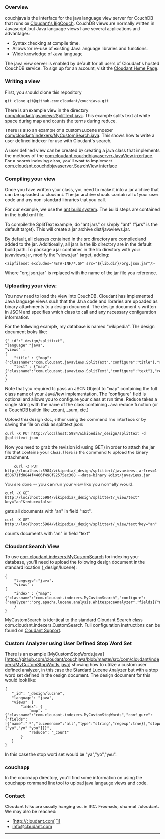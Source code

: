 ### Overview

couchjava is the interface for the java language view server for CouchDB that runs on [Cloudant's BigCouch][1].  CouchDB views are normally written in Javascript, but Java language views have several applications and advantages:

 * Syntax checking at compile time.
 * Allows for re-use of existing Java language libraries and functions.
 * Wide knowledge of Java language

The java view server is enabled by default for all users of Cloudant's hosted CouchDB service.  To sign up for an account, visit the [Cloudant Home Page][1].

### Writing a view

First, you should clone this repository:

	git clone git@github.com:cloudant/couchjava.git

There is an example view in the directory [com/cloudant/javaviews/SplitText.java][3].  This example splits text at white space during map and counts the terms during reduce.   

There is also an example of a custom Lucene indexer [com/cloudant/indexers/MyCustomSearch.java][6].  This shows how to write a user defined indexer for use with Cloudant's search.

A user defined view can be created by creating a java class that implements the methods of the [com.cloudant.couchdbjavaserver.JavaView interface][2].  For a search indexing class, you'll want to implement [com.cloudant.couchdbjavaserver.SearchView interface][7]

### Compiling your view

Once you have written your class, you need to make it into a jar archive that can be uploaded to cloudant.  The jar archive should contain all of your user code and any non-standard libraries that you call.  

For our example, we use the [ant build system][4].  The build steps are contained in the build.xml file.

To compile the SplitText example, do "ant jars" or simply "ant" ("jars" is the default target).  This will create a jar archive dist/javaviews.jar.

By default, all classes contained in the src directory are compiled and added to the jar.  Additionally, all jars in the lib directory are in the default build path.  To package a jar contained in the lib directory with your javaviews.jar, modify the "views.jar" target, adding:

	<zipfileset excludes="META-INF/*.SF" src="${lib.dir}/org.json.jar"/>

Where "org.json.jar" is replaced with the name of the jar file you reference.

### Uploading your view:

You now need to load the view into CouchDB.  Cloudant has implemented Java language views such that the Java code and libraries are uploaded as binary attachments to a design document.  The design document is written in JSON and specifies which class to call and any necessary configuration information.   


For the following example, my database is named "wikipedia".  The design document looks like:


    {"_id":"_design/splittext",
    "language":"java",
    "views" :
	{
		"title" : {"map":{"classname":"com.cloudant.javaviews.SplitText","configure":"title"},"reduce":"com.cloudant.javaviews.SplitText"},
		"text" : {"map":{"classname":"com.cloudant.javaviews.SplitText","configure":"text"},"reduce":"com.cloudant.javaviews.SplitText"}
	}
    }

Note that you required to pass an JSON Object to "map" containing the full class name of your JavaView implementation.  The "configure" field is optional and allows you to configure your class at run time.  Reduce takes a single string with the name of the class containing Java reduce function (or a CouchDB builtin like _count, _sum, etc.)

Upload this design doc, either using the command line interface or by saving the file on disk as splittext.json:

	curl -X PUT http://localhost:5984/wikipedia/_design/splittext -d @splittext.json

Now you need to grab the revision id (using GET) in order to attach the jar file that contains your class.  Here is the command to upload the binary attachment.

    	curl -X PUT http://localhost:5984/wikipedia/_design/splittext/javaviews.jar?rev=1-d58671fd0844f4466f498f22575ec308 --data-binary @dist/javaviews.jar

You are done -- you can run your view like you normally would:

	curl -X GET http://localhost:5984/wikipedia/_design/splittext/_view/text?key="an"&reduce=false

gets all documents with "an" in field "text".

	curl -X GET http://localhost:5984/wikipedia/_design/splittext/_view/text?key="an"

counts documents with "an" in field "text"

### Cloudant Search View

To use [com.cloudant.indexers.MyCustomSearch][6] for indexing your database, you'll need to upload the following design document in the standard location (_design/lucene):

    {
        "language":"java",
        "views" : 
	{
	    "index" : {"map":{"classname":"com.cloudant.indexers.MyCustomSearch","configure":{"analyzer":"org.apache.lucene.analysis.WhitespaceAnalyzer","fields[{"name":".*","lucenename":"all","type":"string","regexp":true}]}},"reduce":"_count"}
	    }    
    }

MyCustomSearch is identical to the standard Cloudant Search class com.cloudant.indexers.CustomSearch.  Full configuration instructions can be found on [Cloudant Support][8].

### Custom Analyzer using User Defined Stop Word Set

There is an example [MyCustomStopWords.java][https://github.com/cloudant/couchjava/blob/master/src/com/cloudant/indexers/MyCustomStopWords.java] showing how to utilize a custom user defined analyzer, in this case the Standard Lucene Analyzer but with a stop word set defined in the design document. The design document for this would look like:

    {
       "_id": "_design/lucene",
       "language": "java",
       "views": {
           "index": {
               "map": "{"classname":"com.cloudant.indexers.MyCustomStopWords","configure":{"fields":[{"name":".*","lucenename":"all","type":"string","regexp":true}],"stopwords":["ya","yo","you"]}}",
               "reduce": "_count"
           }
       }
    }

In this case the stop word set would be "ya","yo","you".

### couchapp

In the couchapp directory, you'll find some information on using the couchapp command line tool to upload java langauge views and code.

### Contact

Cloudant folks are usually hanging out in IRC.  Freenode, channel #cloudant.  We may also be reached:

 * [http://cloudant.com][1]
 * [info@cloudant.com][5]

----

[1]: http://www.cloudant.com
[2]: https://cloudant.com/doc/javaviews/com/cloudant/couchdbjavaserver/JavaView.html
[3]: https://cloudant.com/doc/javaviews/com/cloudant/javaviews/SplitText.html
[4]: http://ant.apache.org/
[5]: mailto:info@cloudant.com
[6]: https://cloudant.com/doc/javaviews/com/cloudant/indexers/MyCustomSearch.html
[7]: https://cloudant.com/doc/javaviews/com/cloudant/couchdbjavaserver/SearchView.html
[8]: http://support.cloudant.com/faqs/search/search-indexing